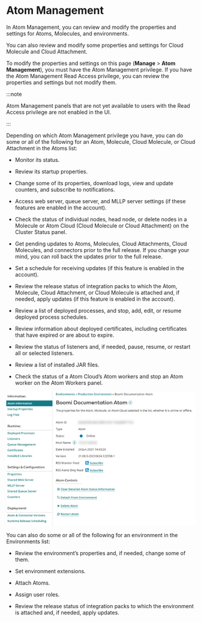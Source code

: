   # Atom Management 

<head>
  <meta name="guidename" content="Integration"/>
  <meta name="context" content="GUID-b38a3a90-d7f6-4df0-8c00-e75a178dfdfa"/>
</head>


In Atom Management, you can review and modify the properties and settings for Atoms, Molecules, and environments.

You can also review and modify some properties and settings for Cloud Molecule and Cloud Attachment.

To modify the properties and settings on this page \(**Manage** \> **Atom Management**\), you must have the Atom Management privilege. If you have the Atom Management Read Access privilege, you can review the properties and settings but not modify them.

:::note

Atom Management panels that are not yet available to users with the Read Access privilege are not enabled in the UI.

:::

Depending on which Atom Management privilege you have, you can do some or all of the following for an Atom, Molecule, Cloud Molecule, or Cloud Attachment in the Atoms list:

-   Monitor its status.

-   Review its startup properties.

-   Change some of its properties, download logs, view and update counters, and subscribe to notifications.

-   Access web server, queue server, and MLLP server settings \(if these features are enabled in the account\).

-   Check the status of individual nodes, head node, or delete nodes in a Molecule or Atom Cloud (Cloud Molecule or Cloud Attachment) on the Cluster Status panel.

-   Get pending updates to Atoms, Molecules, Cloud Attachments, Cloud Molecules, and connectors prior to the full release. If you change your mind, you can roll back the updates prior to the full release.

-   Set a schedule for receiving updates \(if this feature is enabled in the account\).

-   Review the release status of integration packs to which the Atom, Molecule, Cloud Attachment, or Cloud Molecule is attached and, if needed, apply updates \(if this feature is enabled in the account\).

-   Review a list of deployed processes, and stop, add, edit, or resume deployed process schedules.

-   Review information about deployed certificates, including certificates that have expired or are about to expire.

-   Review the status of listeners and, if needed, pause, resume, or restart all or selected listeners.

-   Review a list of installed JAR files.

-   Check the status of a Atom Cloud’s Atom workers and stop an Atom worker on the Atom Workers panel.


![Atom Management](../Images/manage-pg-atom-management_8fbe99f8-beaf-4c1b-8625-3821217eab80.jpg)

You can also do some or all of the following for an environment in the Environments list:

-   Review the environment’s properties and, if needed, change some of them.

-   Set environment extensions.

-   Attach Atoms.

-   Assign user roles.

-   Review the release status of integration packs to which the environment is attached and, if needed, apply updates.